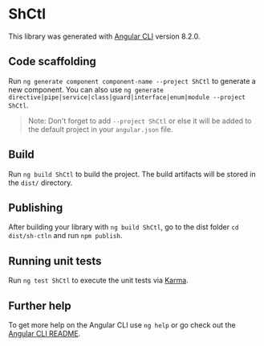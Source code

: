 # ShCtl

This library was generated with [Angular CLI](https://github.com/angular/angular-cli) version 8.2.0.

## Code scaffolding

Run `ng generate component component-name --project ShCtl` to generate a new component. You can also use `ng generate directive|pipe|service|class|guard|interface|enum|module --project ShCtl`.
> Note: Don't forget to add `--project ShCtl` or else it will be added to the default project in your `angular.json` file. 

## Build

Run `ng build ShCtl` to build the project. The build artifacts will be stored in the `dist/` directory.

## Publishing

After building your library with `ng build ShCtl`, go to the dist folder `cd dist/sh-ctln` and run `npm publish`.

## Running unit tests

Run `ng test ShCtl` to execute the unit tests via [Karma](https://karma-runner.github.io).

## Further help

To get more help on the Angular CLI use `ng help` or go check out the [Angular CLI README](https://github.com/angular/angular-cli/blob/master/README.md).
